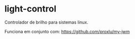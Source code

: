 # light-control
Controlador de brilho para sistemas linux.

Funciona em conjunto com: https://github.com/proxlu/my-jwm
